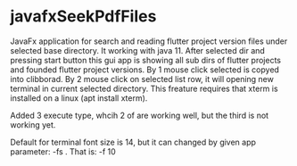 # javafxSeekPdfFiles
JavaFx application for search and reading flutter project version files under selected base directory. 
It working with java 11. After selected dir and pressing start button this gui app is showing all sub dirs
of flutter projects and founded flutter project versions. By 1 mouse click selected is copyed into clibborad.
By 2 mouse click on selected list row, it will opening new terminal in current selected directory. This freature
requires that xterm is installed on a linux (apt install xterm).

Added 3 execute type, whcih 2 of are working well, but the third is not working yet.

Default for terminal font size is 14, but it can changed by given app parameter: -fs <number> . That is: -f 10
